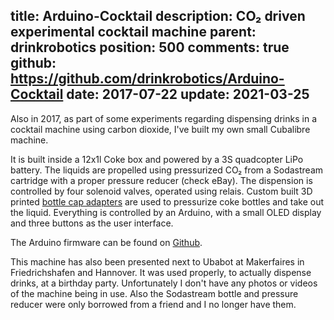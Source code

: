 title: Arduino-Cocktail
description: CO₂ driven experimental cocktail machine
parent: drinkrobotics
position: 500
comments: true
github: https://github.com/drinkrobotics/Arduino-Cocktail
date: 2017-07-22
update: 2021-03-25
---

<!--% backToParent() %-->

Also in 2017, as part of some experiments regarding dispensing drinks in a cocktail machine using carbon dioxide, I've built my own small Cubalibre machine.

It is built inside a 12x1l Coke box and powered by a 3S quadcopter LiPo battery.
The liquids are propelled using pressurized CO₂ from a Sodastream cartridge with a proper pressure reducer (check eBay).
The dispension is controlled by four solenoid valves, operated using relais.
Custom built 3D printed [bottle cap adapters](https://www.thingiverse.com/thing:2445858) are used to pressurize coke bottles and take out the liquid.
Everything is controlled by an Arduino, with a small OLED display and three buttons as the user interface.

<!--%
lightgallery([
    [ "img/arduino_cocktail_12.jpg", "Front Top view of the machine" ],
    [ "img/arduino_cocktail_11.jpg", "Top view of the machine" ],
    [ "img/arduino_cocktail_8.jpg", "Electronics" ],
    [ "img/arduino_cocktail_7.jpg", "Electronics" ],
    [ "img/arduino_cocktail_5.jpg", "Solenoid valves" ],
    [ "img/arduino_cocktail_6.jpg", "Solenoid valves" ],
    [ "img/arduino_cocktail_9.jpg", "The two boards fit the box neatly." ],
    [ "img/arduino_cocktail_10.jpg", "There is still enough room for a battery and the pipework." ],
    [ "img/arduino_cocktail_13.jpg", "Back view of the UI" ],
    [ "img/arduino_cocktail_14.jpg", "My very professional CO₂ distribution" ],
    [ "img/arduino_cocktail_1.jpg", "Some old notes for the project" ],
    [ "img/arduino_cocktail_2.jpg", "Some old notes for the project" ],
    [ "img/arduino_cocktail_3.jpg", "Some old notes for the project" ],
    [ "img/arduino_cocktail_4.jpg", "Some old notes for the project" ],
    [ "img/co2_pressure_reducer.jpg", "Example of a sodastream compatible CO₂ pressure reducer" ]
])
%-->

The Arduino firmware can be found on [Github](https://github.com/drinkrobotics/Arduino-Cocktail).

This machine has also been presented next to Ubabot at Makerfaires in Friedrichshafen and Hannover.
It was used properly, to actually dispense drinks, at a birthday party.
Unfortunately I don't have any photos or videos of the machine being in use.
Also the Sodastream bottle and pressure reducer were only borrowed from a friend and I no longer have them.
